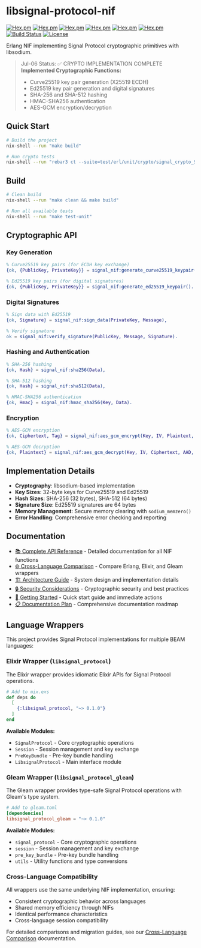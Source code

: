 # libsignal-protocol-nif

[![Hex.pm](https://img.shields.io/hexpm/v/libsignal_protocol_nif.svg)](https://hex.pm/packages/libsignal_protocol_nif)
[![Hex.pm](https://img.shields.io/hexpm/dt/libsignal_protocol_nif.svg)](https://hex.pm/packages/libsignal_protocol_nif)
[![Hex.pm](https://img.shields.io/hexpm/v/libsignal_protocol.svg)](https://hex.pm/packages/libsignal_protocol)
[![Hex.pm](https://img.shields.io/hexpm/dt/libsignal_protocol.svg)](https://hex.pm/packages/libsignal_protocol)
[![Hex.pm](https://img.shields.io/hexpm/v/libsignal_protocol_gleam.svg)](https://hex.pm/packages/libsignal_protocol_gleam)
[![Hex.pm](https://img.shields.io/hexpm/dt/libsignal_protocol_gleam.svg)](https://hex.pm/packages/libsignal_protocol_gleam)
[![Build Status](https://img.shields.io/badge/build-passing-brightgreen.svg)](https://github.com/hydepwns/libsignal-protocol-nif)
[![License](https://img.shields.io/badge/license-Apache--2.0-blue.svg)](LICENSE)

Erlang NIF implementing Signal Protocol cryptographic primitives with libsodium.

> Jul-06 Status: ✅ CRYPTO IMPLEMENTATION COMPLETE
> **Implemented Cryptographic Functions:**
>
> - Curve25519 key pair generation (X25519 ECDH)
> - Ed25519 key pair generation and digital signatures
> - SHA-256 and SHA-512 hashing
> - HMAC-SHA256 authentication
> - AES-GCM encryption/decryption

## Quick Start

```bash
# Build the project
nix-shell --run "make build"

# Run crypto tests
nix-shell --run "rebar3 ct --suite=test/erl/unit/crypto/signal_crypto_SUITE.erl"
```

## Build

```bash
# Clean build
nix-shell --run "make clean && make build"

# Run all available tests
nix-shell --run "make test-unit"
```

## Cryptographic API

### Key Generation

```erlang
% Curve25519 key pairs (for ECDH key exchange)
{ok, {PublicKey, PrivateKey}} = signal_nif:generate_curve25519_keypair(),

% Ed25519 key pairs (for digital signatures)
{ok, {PublicKey, PrivateKey}} = signal_nif:generate_ed25519_keypair().
```

### Digital Signatures

```erlang
% Sign data with Ed25519
{ok, Signature} = signal_nif:sign_data(PrivateKey, Message),

% Verify signature
ok = signal_nif:verify_signature(PublicKey, Message, Signature).
```

### Hashing and Authentication

```erlang
% SHA-256 hashing
{ok, Hash} = signal_nif:sha256(Data),

% SHA-512 hashing
{ok, Hash} = signal_nif:sha512(Data),

% HMAC-SHA256 authentication
{ok, Hmac} = signal_nif:hmac_sha256(Key, Data).
```

### Encryption

```erlang
% AES-GCM encryption
{ok, Ciphertext, Tag} = signal_nif:aes_gcm_encrypt(Key, IV, Plaintext, AAD, TagLength),

% AES-GCM decryption
{ok, Plaintext} = signal_nif:aes_gcm_decrypt(Key, IV, Ciphertext, AAD, Tag, PlaintextLength).
```

## Implementation Details

- **Cryptography**: libsodium-based implementation
- **Key Sizes**: 32-byte keys for Curve25519 and Ed25519
- **Hash Sizes**: SHA-256 (32 bytes), SHA-512 (64 bytes)
- **Signature Size**: Ed25519 signatures are 64 bytes
- **Memory Management**: Secure memory clearing with `sodium_memzero()`
- **Error Handling**: Comprehensive error checking and reporting

## Documentation

- [📚 Complete API Reference](docs/API.md) - Detailed documentation for all NIF functions
- [🌐 Cross-Language Comparison](docs/CROSS_LANGUAGE_COMPARISON.md) - Compare Erlang, Elixir, and Gleam wrappers
- [🏗️ Architecture Guide](docs/ARCHITECTURE.md) - System design and implementation details
- [🔒 Security Considerations](docs/SECURITY.md) - Cryptographic security and best practices
- [🚀 Getting Started](docs/IMMEDIATE_ACTIONS.md) - Quick start guide and immediate actions
- [📋 Documentation Plan](docs/DOCUMENTATION_PLAN.md) - Comprehensive documentation roadmap

## Language Wrappers

This project provides Signal Protocol implementations for multiple BEAM languages:

### Elixir Wrapper (`libsignal_protocol`)

The Elixir wrapper provides idiomatic Elixir APIs for Signal Protocol operations.

```elixir
# Add to mix.exs
def deps do
  [
    {:libsignal_protocol, "~> 0.1.0"}
  ]
end
```

**Available Modules:**

- `SignalProtocol` - Core cryptographic operations
- `Session` - Session management and key exchange
- `PreKeyBundle` - Pre-key bundle handling
- `LibsignalProtocol` - Main interface module

### Gleam Wrapper (`libsignal_protocol_gleam`)

The Gleam wrapper provides type-safe Signal Protocol operations with Gleam's type system.

```toml
# Add to gleam.toml
[dependencies]
libsignal_protocol_gleam = "~> 0.1.0"
```

**Available Modules:**

- `signal_protocol` - Core cryptographic operations
- `session` - Session management and key exchange
- `pre_key_bundle` - Pre-key bundle handling
- `utils` - Utility functions and type conversions

### Cross-Language Compatibility

All wrappers use the same underlying NIF implementation, ensuring:

- Consistent cryptographic behavior across languages
- Shared memory efficiency through NIFs
- Identical performance characteristics
- Cross-language session compatibility

For detailed comparisons and migration guides, see our [Cross-Language Comparison](docs/CROSS_LANGUAGE_COMPARISON.md) documentation.
